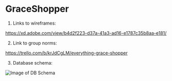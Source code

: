 # GraceShopper

1. Links to wireframes: 

https://xd.adobe.com/view/b4d2f223-d37a-41a3-ad16-e1787c35b8aa-e181/

2. Link to group norms:

https://trello.com/b/krJdCgLM/everything-grace-shopper

3. Database schema:

![Image of DB Schema](https://bit.ly/38vCjus)

